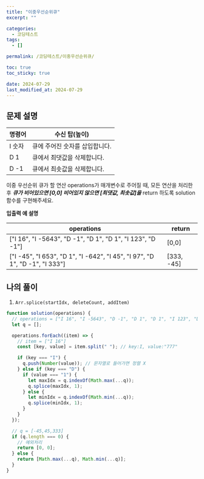 ```yaml
---
title: "이중우선순위큐"
excerpt: ""

categories:
  - 코딩테스트
tags:
  - []

permalink: /코딩테스트/이중우선순위큐/

toc: true
toc_sticky: true

date: 2024-07-29
last_modified_at: 2024-07-29
---
```


## 문제 설명

| 명령어 | 수신 탑(높이)                  |
| ------ | ------------------------------ |
| I 숫자 | 큐에 주어진 숫자를 삽입합니다. |
| D 1    | 큐에서 최댓값을 삭제합니다.    |
| D -1   | 큐에서 최솟값을 삭제합니다.    |

이중 우선순위 큐가 할 연산 operations가 매개변수로 주어질 때, 모든 연산을 처리한 후 **_큐가 비어있으면 [0,0] 비어있지 않으면 [최댓값, 최솟값]을_** return 하도록 solution 함수를 구현해주세요.

**입출력 예 설명**

| operations                                                                  | return     |
| --------------------------------------------------------------------------- | ---------- |
| ["I 16", "I -5643", "D -1", "D 1", "D 1", "I 123", "D -1"]                  | [0,0]      |
| ["I -45", "I 653", "D 1", "I -642", "I 45", "I 97", "D 1", "D -1", "I 333"] | [333, -45] |

## 나의 풀이

1. `Arr.splice(startIdx, deleteCount, addItem)`

```jsx
function solution(operations) {
  // operations = ["I 16", "I -5643", "D -1", "D 1", "D 1", "I 123", "D -1"]
  let q = [];

  operations.forEach((item) => {
    // item = ["I 16"]
    const [key, value] = item.split(" "); // key:I, value:"777"

    if (key === "I") {
      q.push(Number(value)); // 문자열로 들어가면 정렬 X
    } else if (key === "D") {
      if (value === "1") {
        let maxIdx = q.indexOf(Math.max(...q));
        q.splice(maxIdx, 1);
      } else {
        let minIdx = q.indexOf(Math.min(...q));
        q.splice(minIdx, 1);
      }
    }
  });

  // q = [-45,45,333]
  if (q.length === 0) {
    // 예외처리
    return [0, 0];
  } else {
    return [Math.max(...q), Math.min(...q)];
  }
}
```
